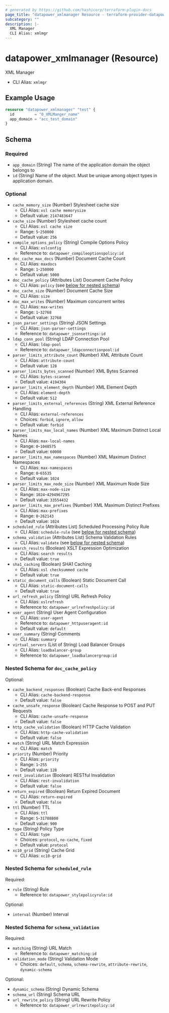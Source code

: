 ```yaml
---
# generated by https://github.com/hashicorp/terraform-plugin-docs
page_title: "datapower_xmlmanager Resource - terraform-provider-datapower"
subcategory: ""
description: |-
  XML Manager
  CLI Alias: xmlmgr
---
```


# datapower_xmlmanager (Resource)

XML Manager
  - CLI Alias: `xmlmgr`

## Example Usage

```terraform
resource "datapower_xmlmanager" "test" {
  id         = "0_XMLManger_name"
  app_domain = "acc_test_domain"
}
```

<!-- schema generated by tfplugindocs -->
## Schema

### Required

- `app_domain` (String) The name of the application domain the object belongs to
- `id` (String) Name of the object. Must be unique among object types in application domain.

### Optional

- `cache_memory_size` (Number) Stylesheet cache size
  - CLI Alias: `xsl cache memorysize`
  - Default value: `2147483647`
- `cache_size` (Number) Stylesheet cache count
  - CLI Alias: `xsl cache size`
  - Range: `5`-`250000`
  - Default value: `256`
- `compile_options_policy` (String) Compile Options Policy
  - CLI Alias: `xslconfig`
  - Reference to: `datapower_compileoptionspolicy:id`
- `doc_cache_max_docs` (Number) Document Cache Count
  - CLI Alias: `maxdocs`
  - Range: `1`-`250000`
  - Default value: `5000`
- `doc_cache_policy` (Attributes List) Document Cache Policy
  - CLI Alias: `policy` (see [below for nested schema](#nestedatt--doc_cache_policy))
- `doc_cache_size` (Number) Document Cache Size
  - CLI Alias: `size`
- `doc_max_writes` (Number) Maximum concurrent writes
  - CLI Alias: `max-writes`
  - Range: `1`-`32768`
  - Default value: `32768`
- `json_parser_settings` (String) JSON Settings
  - CLI Alias: `json-parser-settings`
  - Reference to: `datapower_jsonsettings:id`
- `ldap_conn_pool` (String) LDAP Connection Pool
  - CLI Alias: `ldap-pool`
  - Reference to: `datapower_ldapconnectionpool:id`
- `parser_limits_attribute_count` (Number) XML Attribute Count
  - CLI Alias: `attribute-count`
  - Default value: `128`
- `parser_limits_bytes_scanned` (Number) XML Bytes Scanned
  - CLI Alias: `bytes-scanned`
  - Default value: `4194304`
- `parser_limits_element_depth` (Number) XML Element Depth
  - CLI Alias: `element-depth`
  - Default value: `512`
- `parser_limits_external_references` (String) XML External Reference Handling
  - CLI Alias: `external-references`
  - Choices: `forbid`, `ignore`, `allow`
  - Default value: `forbid`
- `parser_limits_max_local_names` (Number) XML Maximum Distinct Local Names
  - CLI Alias: `max-local-names`
  - Range: `0`-`1048575`
  - Default value: `60000`
- `parser_limits_max_namespaces` (Number) XML Maximum Distinct Namespaces
  - CLI Alias: `max-namespaces`
  - Range: `0`-`65535`
  - Default value: `1024`
- `parser_limits_max_node_size` (Number) XML Maximum Node Size
  - CLI Alias: `max-node-size`
  - Range: `1024`-`4294967295`
  - Default value: `33554432`
- `parser_limits_max_prefixes` (Number) XML Maximum Distinct Prefixes
  - CLI Alias: `max-prefixes`
  - Range: `0`-`262143`
  - Default value: `1024`
- `scheduled_rule` (Attributes List) Scheduled Processing Policy Rule
  - CLI Alias: `schedule-rule` (see [below for nested schema](#nestedatt--scheduled_rule))
- `schema_validation` (Attributes List) Schema Validation Rules
  - CLI Alias: `validate` (see [below for nested schema](#nestedatt--schema_validation))
- `search_results` (Boolean) XSLT Expression Optimization
  - CLI Alias: `search results`
  - Default value: `true`
- `sha1_caching` (Boolean) SHA1 Caching
  - CLI Alias: `xsl checksummed cache`
  - Default value: `true`
- `static_document_calls` (Boolean) Static Document Call
  - CLI Alias: `static-document-calls`
  - Default value: `true`
- `url_refresh_policy` (String) URL Refresh Policy
  - CLI Alias: `xslrefresh`
  - Reference to: `datapower_urlrefreshpolicy:id`
- `user_agent` (String) User Agent Configuration
  - CLI Alias: `user-agent`
  - Reference to: `datapower_httpuseragent:id`
  - Default value: `default`
- `user_summary` (String) Comments
  - CLI Alias: `summary`
- `virtual_servers` (List of String) Load Balancer Groups
  - CLI Alias: `loadbalancer-group`
  - Reference to: `datapower_loadbalancergroup:id`

<a id="nestedatt--doc_cache_policy"></a>
### Nested Schema for `doc_cache_policy`

Optional:

- `cache_backend_responses` (Boolean) Cache Back-end Responses
  - CLI Alias: `cache-backend-response`
  - Default value: `false`
- `cache_unsafe_response` (Boolean) Cache Response to POST and PUT Requests
  - CLI Alias: `cache-unsafe-response`
  - Default value: `false`
- `http_cache_validation` (Boolean) HTTP Cache Validation
  - CLI Alias: `http-cache-validation`
  - Default value: `false`
- `match` (String) URL Match Expression
  - CLI Alias: `match`
- `priority` (Number) Priority
  - CLI Alias: `priority`
  - Range: `1`-`255`
  - Default value: `128`
- `rest_invalidation` (Boolean) RESTful Invalidation
  - CLI Alias: `rest-invalidation`
  - Default value: `false`
- `return_expired` (Boolean) Return Expired Document
  - CLI Alias: `return-expired`
  - Default value: `false`
- `ttl` (Number) TTL
  - CLI Alias: `ttl`
  - Range: `5`-`31708800`
  - Default value: `900`
- `type` (String) Policy Type
  - CLI Alias: `type`
  - Choices: `protocol`, `no-cache`, `fixed`
  - Default value: `protocol`
- `xc10_grid` (String) Cache Grid
  - CLI Alias: `xc10-grid`


<a id="nestedatt--scheduled_rule"></a>
### Nested Schema for `scheduled_rule`

Required:

- `rule` (String) Rule
  - Reference to: `datapower_stylepolicyrule:id`

Optional:

- `interval` (Number) Interval


<a id="nestedatt--schema_validation"></a>
### Nested Schema for `schema_validation`

Required:

- `matching` (String) URL Match
  - Reference to: `datapower_matching:id`
- `validation_mode` (String) Validation Mode
  - Choices: `default`, `schema`, `schema-rewrite`, `attribute-rewrite`, `dynamic-schema`

Optional:

- `dynamic_schema` (String) Dynamic Schema
- `schema_url` (String) Schema URL
- `url_rewrite_policy` (String) URL Rewrite Policy
  - Reference to: `datapower_urlrewritepolicy:id`
